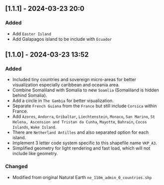 ## [1.1.1] - 2024-03-23 20:0
### Added
- Add `Easter Island`
- Add Galapagos island to be include with `Ecuador`

## [1.1.0] - 2024-03-23 13:52
### Added
- Included tiny countries and sovereign micro-areas for better visualization especially caribbean and oceania area.
- Combine Somaliland with Somalia to new `Soamlia` (Somaliland is hidden behind Somalia).
- Add a circle in `The Gambia` for better visualization.
- Separate `French Guiana` from the `France` but still include `Corsica` within France.
- Add `Azores`, `Andorra`, `Gribaltar`, `Liechtenstein`, `Monaco`, `San Marino`, `St Helena, Ascension and Tristan da Cunha`, `Mayotte`, `Bahrain`, `Cocos Islands`, `Wake Island`.
- There are `Netherland Antilles` and also separated option for each island.
- Implement 3 letter code system specific to this shapefile name `VKP_A3`.
- Simplified geometry for light rendering and fast load, which will not include like geometry.

### Changed
- Modified from original Natural Earth `ne_110m_admin_0_countries.shp`